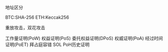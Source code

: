 地址区分

BTC:SHA-256
ETH:Keccak256

重放攻击，双花攻击

工作量证明(PoW)
权益证明(PoS)
委托权益证明(DPoS)
权威证明(PoA)
经过时间证明(PoET)
拜占庭容错
SOL PoH历史证明